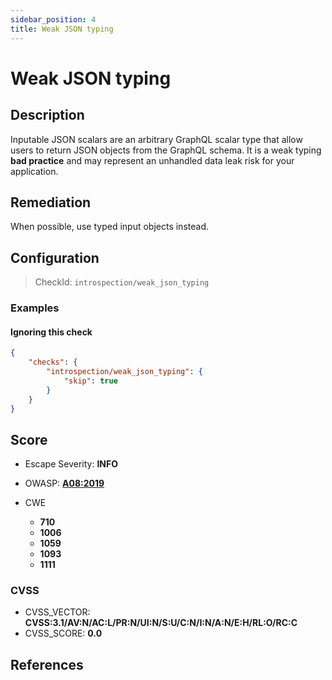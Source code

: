 ```yaml
---
sidebar_position: 4
title: Weak JSON typing
---
```


# Weak JSON typing

## Description

Inputable JSON scalars are an arbitrary GraphQL scalar type that allow users to return JSON objects from the GraphQL schema.
It is a weak typing **bad practice** and may represent an unhandled data leak risk for your application.

## Remediation

When possible, use typed input objects instead.


## Configuration

> CheckId: `introspection/weak_json_typing`


### Examples


#### Ignoring this check

```json
{
    "checks": {
        "introspection/weak_json_typing": {
            "skip": true
        }
    }
}
```




## Score

- Escape Severity: **<span className="info-severityom">INFO</span>**
- OWASP: **[A08:2019](https://github.com/OWASP/API-Security/blob/master/2019/en/src/0xa8-injection.md)**

- CWE
  - **710**
  - **1006**
  - **1059**
  - **1093**
  - **1111**




### CVSS

- CVSS_VECTOR: **CVSS:3.1/AV:N/AC:L/PR:N/UI:N/S:U/C:N/I:N/A:N/E:H/RL:O/RC:C**
- CVSS_SCORE: **0.0**

## References



